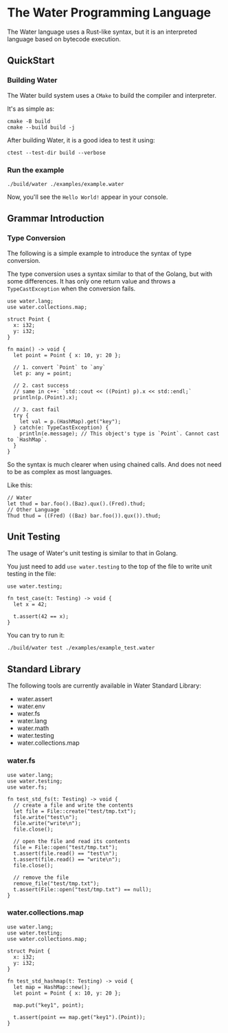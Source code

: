 # The Water Programming Language

The Water language uses a Rust-like syntax, but it is an interpreted language based on bytecode execution.

## QuickStart

### Building Water

The Water build system uses a `CMake` to build the compiler and interpreter.

It's as simple as:

```shell
cmake -B build
cmake --build build -j
```

After building Water, it is a good idea to test it using:

```shell
ctest --test-dir build --verbose
```

### Run the example

```shell
./build/water ./examples/example.water
```

Now, you'll see the `Hello World!` appear in your console.

## Grammar Introduction

### Type Conversion

The following is a simple example to introduce the syntax of type conversion.

The type conversion uses a syntax similar to that of the Golang, but with some differences.
It has only one return value and throws a `TypeCastException` when the conversion fails.

```zig
use water.lang;
use water.collections.map;

struct Point {
  x: i32;
  y: i32;
}

fn main() -> void {
  let point = Point { x: 10, y: 20 };

  // 1. convert `Point` to `any`
  let p: any = point;

  // 2. cast success
  // same in c++: `std::cout << ((Point) p).x << std::endl;`
  println(p.(Point).x);

  // 3. cast fail
  try {
    let val = p.(HashMap).get("key");
  } catch(e: TypeCastException) {
    println(e.message); // This object's type is `Point`. Cannot cast to `HashMap`.
  }
}
```

So the syntax is much clearer when using chained calls. And does not need to be as complex as most languages.

Like this:

```zig
// Water
let thud = bar.foo().(Baz).qux().(Fred).thud;
// Other Language
Thud thud = ((Fred) ((Baz) bar.foo()).qux()).thud;
```

## Unit Testing

The usage of Water's unit testing is similar to that in Golang.

You just need to add `use water.testing` to the top of the file to write unit testing in the file:

```shell
use water.testing;

fn test_case(t: Testing) -> void {
  let x = 42;

  t.assert(42 == x);
}
```

You can try to run it:

```shell
./build/water test ./examples/example_test.water
```

## Standard Library

The following tools are currently available in Water Standard Library:

- water.assert
- water.env
- water.fs
- water.lang
- water.math
- water.testing
- water.collections.map

### water.fs

```zig
use water.lang;
use water.testing;
use water.fs;

fn test_std_fs(t: Testing) -> void {
  // create a file and write the contents
  let file = File::create("test/tmp.txt");
  file.write("test\n");
  file.write("write\n");
  file.close();

  // open the file and read its contents
  file = File::open("test/tmp.txt");
  t.assert(file.read() == "test\n");
  t.assert(file.read() == "write\n");
  file.close();

  // remove the file
  remove_file("test/tmp.txt");
  t.assert(File::open("test/tmp.txt") == null);
}
```

### water.collections.map

```zig
use water.lang;
use water.testing;
use water.collections.map;

struct Point {
  x: i32;
  y: i32;
}

fn test_std_hashmap(t: Testing) -> void {
  let map = HashMap::new();
  let point = Point { x: 10, y: 20 };

  map.put("key1", point);

  t.assert(point == map.get("key1").(Point));
}
```
